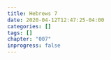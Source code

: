 ```yaml
---
title: Hebrews 7
date: 2020-04-12T12:47:25-04:00
categories: []
tags: []
chapter: "007"
inprogress: false
---
```


